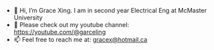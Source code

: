 - 👋 Hi, I’m Grace Xing. I am in second year Electrical Eng at McMaster University
- 💞️ Please check out my youtube channel: https://youtube.com/@garceling
- 📫 Feel free to reach me at: gracex@hotmail.ca

<!---
garceling/garceling is a ✨ special ✨ repository because its `README.md` (this file) appears on your GitHub profile.
You can click the Preview link to take a look at your changes.
--->
